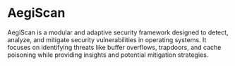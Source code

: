 # AegiScan
AegiScan is a modular and adaptive security framework designed to detect, analyze, and mitigate security vulnerabilities in operating systems. It focuses on identifying threats like buffer overflows, trapdoors, and cache poisoning while providing insights and potential mitigation strategies.
